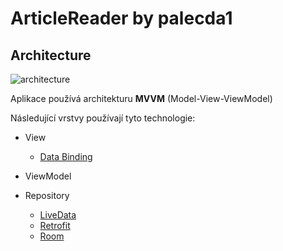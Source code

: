 # ArticleReader by palecda1

## Architecture

![architecture]()

Aplikace používá architekturu **MVVM** (Model-View-ViewModel)

Následující vrstvy používají tyto technologie:

- View
  - [Data Binding](https://developer.android.com/topic/libraries/data-binding)
- ViewModel

- Repository
  - [LiveData](https://developer.android.com/topic/libraries/architecture/livedata)
  - [Retrofit](https://github.com/square/retrofit)
  - [Room](https://developer.android.com/training/data-storage/room)